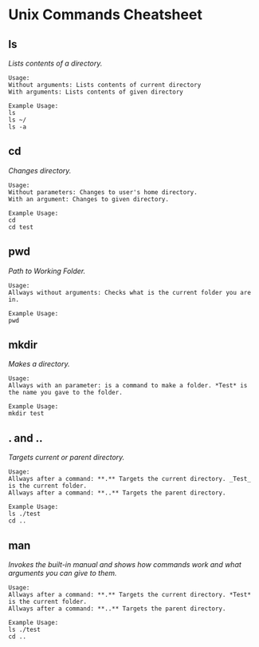 
# Unix Commands Cheatsheet    

## **ls**   
*Lists contents of a directory.*   
    
    Usage:
    Without arguments: Lists contents of current directory   
    With arguments: Lists contents of given directory   
    
    Example Usage:
    ls
    ls ~/
    ls -a    
    
    
 ## **cd**   
*Changes directory.*   

    Usage:   
    Without parameters: Changes to user's home directory.   
    With an argument: Changes to given directory.   
    
    Example Usage:   
    cd
    cd test  
    
    
 ## **pwd**   
*Path to Working Folder.*   

    Usage:   
    Allways without arguments: Checks what is the current folder you are in.   
       
    Example Usage:   
    pwd
   

 ## **mkdir**   
*Makes a directory.*   

    Usage:   
    Allways with an parameter: is a command to make a folder. *Test* is the name you gave to the folder.    
    
    Example Usage:   
    mkdir test  
    
    
  ## **. and ..**   
*Targets current or parent directory.*   

    Usage:   
    Allways after a command: **.** Targets the current directory. _Test_ is the current folder.  
    Allways after a command: **..** Targets the parent directory.     
    
    Example Usage:   
    ls ./test
    cd ..  


## **man**   
*Invokes the built-in manual and shows how commands work and what arguments you can give to them.*   

    Usage:   
    Allways after a command: **.** Targets the current directory. *Test* is the current folder.  
    Allways after a command: **..** Targets the parent directory.     
    
    Example Usage:   
    ls ./test
    cd ..  
    
    
    
